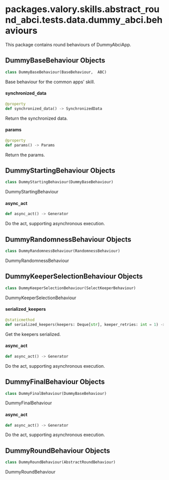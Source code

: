 <a id="packages.valory.skills.abstract_round_abci.tests.data.dummy_abci.behaviours"></a>

# packages.valory.skills.abstract`_`round`_`abci.tests.data.dummy`_`abci.behaviours

This package contains round behaviours of DummyAbciApp.

<a id="packages.valory.skills.abstract_round_abci.tests.data.dummy_abci.behaviours.DummyBaseBehaviour"></a>

## DummyBaseBehaviour Objects

```python
class DummyBaseBehaviour(BaseBehaviour,  ABC)
```

Base behaviour for the common apps' skill.

<a id="packages.valory.skills.abstract_round_abci.tests.data.dummy_abci.behaviours.DummyBaseBehaviour.synchronized_data"></a>

#### synchronized`_`data

```python
@property
def synchronized_data() -> SynchronizedData
```

Return the synchronized data.

<a id="packages.valory.skills.abstract_round_abci.tests.data.dummy_abci.behaviours.DummyBaseBehaviour.params"></a>

#### params

```python
@property
def params() -> Params
```

Return the params.

<a id="packages.valory.skills.abstract_round_abci.tests.data.dummy_abci.behaviours.DummyStartingBehaviour"></a>

## DummyStartingBehaviour Objects

```python
class DummyStartingBehaviour(DummyBaseBehaviour)
```

DummyStartingBehaviour

<a id="packages.valory.skills.abstract_round_abci.tests.data.dummy_abci.behaviours.DummyStartingBehaviour.async_act"></a>

#### async`_`act

```python
def async_act() -> Generator
```

Do the act, supporting asynchronous execution.

<a id="packages.valory.skills.abstract_round_abci.tests.data.dummy_abci.behaviours.DummyRandomnessBehaviour"></a>

## DummyRandomnessBehaviour Objects

```python
class DummyRandomnessBehaviour(RandomnessBehaviour)
```

DummyRandomnessBehaviour

<a id="packages.valory.skills.abstract_round_abci.tests.data.dummy_abci.behaviours.DummyKeeperSelectionBehaviour"></a>

## DummyKeeperSelectionBehaviour Objects

```python
class DummyKeeperSelectionBehaviour(SelectKeeperBehaviour)
```

DummyKeeperSelectionBehaviour

<a id="packages.valory.skills.abstract_round_abci.tests.data.dummy_abci.behaviours.DummyKeeperSelectionBehaviour.serialized_keepers"></a>

#### serialized`_`keepers

```python
@staticmethod
def serialized_keepers(keepers: Deque[str], keeper_retries: int = 1) -> str
```

Get the keepers serialized.

<a id="packages.valory.skills.abstract_round_abci.tests.data.dummy_abci.behaviours.DummyKeeperSelectionBehaviour.async_act"></a>

#### async`_`act

```python
def async_act() -> Generator
```

Do the act, supporting asynchronous execution.

<a id="packages.valory.skills.abstract_round_abci.tests.data.dummy_abci.behaviours.DummyFinalBehaviour"></a>

## DummyFinalBehaviour Objects

```python
class DummyFinalBehaviour(DummyBaseBehaviour)
```

DummyFinalBehaviour

<a id="packages.valory.skills.abstract_round_abci.tests.data.dummy_abci.behaviours.DummyFinalBehaviour.async_act"></a>

#### async`_`act

```python
def async_act() -> Generator
```

Do the act, supporting asynchronous execution.

<a id="packages.valory.skills.abstract_round_abci.tests.data.dummy_abci.behaviours.DummyRoundBehaviour"></a>

## DummyRoundBehaviour Objects

```python
class DummyRoundBehaviour(AbstractRoundBehaviour)
```

DummyRoundBehaviour

